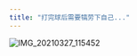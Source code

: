 ```yaml
---
title: "打完球后需要犒劳下自己..."
---
```


![IMG_20210327_115452](https://cdn.jsdelivr.net/gh/petterobam/picture-bucket@main/vs-code/upload/imgs/IMG_20210327_115452.jpg)